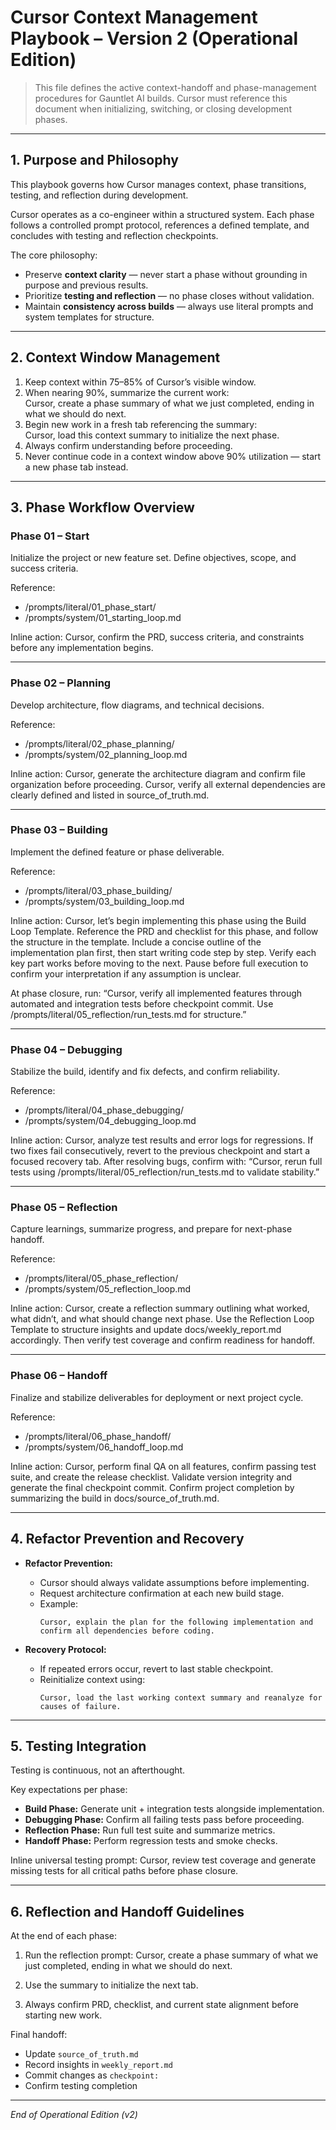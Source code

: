 # Cursor Context Management Playbook – Version 2 (Operational Edition)

> This file defines the active context-handoff and phase-management procedures 
> for Gauntlet AI builds. Cursor must reference this document when initializing, 
> switching, or closing development phases.

---

## 1. Purpose and Philosophy

This playbook governs how Cursor manages context, phase transitions, testing, and reflection during development.

Cursor operates as a co-engineer within a structured system. Each phase follows a controlled prompt protocol, references a defined template, and concludes with testing and reflection checkpoints.

The core philosophy:
- Preserve **context clarity** — never start a phase without grounding in purpose and previous results.  
- Prioritize **testing and reflection** — no phase closes without validation.  
- Maintain **consistency across builds** — always use literal prompts and system templates for structure.

---

## 2. Context Window Management

1. Keep context within 75–85% of Cursor’s visible window.  
2. When nearing 90%, summarize the current work:  
Cursor, create a phase summary of what we just completed, ending in what we should do next.
3. Begin new work in a fresh tab referencing the summary:  
Cursor, load this context summary to initialize the next phase.
4. Always confirm understanding before proceeding.  
5. Never continue code in a context window above 90% utilization — start a new phase tab instead.

---

## 3. Phase Workflow Overview

### **Phase 01 – Start**
Initialize the project or new feature set. Define objectives, scope, and success criteria.

Reference:
- /prompts/literal/01_phase_start/
- /prompts/system/01_starting_loop.md

Inline action:
Cursor, confirm the PRD, success criteria, and constraints before any implementation begins.

---

### **Phase 02 – Planning**
Develop architecture, flow diagrams, and technical decisions.

Reference:
- /prompts/literal/02_phase_planning/
- /prompts/system/02_planning_loop.md

Inline action:
Cursor, generate the architecture diagram and confirm file organization before proceeding.
Cursor, verify all external dependencies are clearly defined and listed in source_of_truth.md.

---

### **Phase 03 – Building**
Implement the defined feature or phase deliverable.

Reference:
- /prompts/literal/03_phase_building/
- /prompts/system/03_building_loop.md

Inline action:
Cursor, let’s begin implementing this phase using the Build Loop Template.
Reference the PRD and checklist for this phase, and follow the structure in the template.
Include a concise outline of the implementation plan first, then start writing code step by step.
Verify each key part works before moving to the next.
Pause before full execution to confirm your interpretation if any assumption is unclear.

At phase closure, run:
“Cursor, verify all implemented features through automated and integration tests before checkpoint commit.
Use /prompts/literal/05_reflection/run_tests.md for structure.”

---

### **Phase 04 – Debugging**
Stabilize the build, identify and fix defects, and confirm reliability.

Reference:
- /prompts/literal/04_phase_debugging/
- /prompts/system/04_debugging_loop.md

Inline action:
Cursor, analyze test results and error logs for regressions.
If two fixes fail consecutively, revert to the previous checkpoint and start a focused recovery tab.
After resolving bugs, confirm with:
“Cursor, rerun full tests using /prompts/literal/05_reflection/run_tests.md to validate stability.”

---

### **Phase 05 – Reflection**
Capture learnings, summarize progress, and prepare for next-phase handoff.

Reference:
- /prompts/literal/05_phase_reflection/
- /prompts/system/05_reflection_loop.md

Inline action:
Cursor, create a reflection summary outlining what worked, what didn’t, and what should change next phase.
Use the Reflection Loop Template to structure insights and update docs/weekly_report.md accordingly.
Then verify test coverage and confirm readiness for handoff.

---

### **Phase 06 – Handoff**
Finalize and stabilize deliverables for deployment or next project cycle.

Reference:
- /prompts/literal/06_phase_handoff/
- /prompts/system/06_handoff_loop.md

Inline action:
Cursor, perform final QA on all features, confirm passing test suite, and create the release checklist.
Validate version integrity and generate the final checkpoint commit.
Confirm project completion by summarizing the build in docs/source_of_truth.md.

---

## 4. Refactor Prevention and Recovery

- **Refactor Prevention:**  
  - Cursor should always validate assumptions before implementing.  
  - Request architecture confirmation at each new build stage.  
  - Example:
    ```
    Cursor, explain the plan for the following implementation and confirm all dependencies before coding.
    ```

- **Recovery Protocol:**  
  - If repeated errors occur, revert to last stable checkpoint.  
  - Reinitialize context using:
    ```
    Cursor, load the last working context summary and reanalyze for causes of failure.
    ```

---

## 5. Testing Integration

Testing is continuous, not an afterthought.  

Key expectations per phase:
- **Build Phase:** Generate unit + integration tests alongside implementation.  
- **Debugging Phase:** Confirm all failing tests pass before proceeding.  
- **Reflection Phase:** Run full test suite and summarize metrics.  
- **Handoff Phase:** Perform regression tests and smoke checks.

Inline universal testing prompt:
Cursor, review test coverage and generate missing tests for all critical paths before phase closure.

---

## 6. Reflection and Handoff Guidelines

At the end of each phase:
1. Run the reflection prompt:
Cursor, create a phase summary of what we just completed, ending in what we should do next.

2. Use the summary to initialize the next tab.
3. Always confirm PRD, checklist, and current state alignment before starting new work.

Final handoff:
- Update `source_of_truth.md`  
- Record insights in `weekly_report.md`  
- Commit changes as `checkpoint:`  
- Confirm testing completion  

---

*End of Operational Edition (v2)*